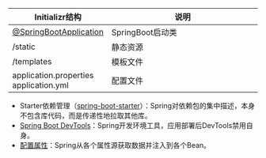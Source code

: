 <table>
    <thead>
        <tr>
            <th width="15%">Initializr结构</th>
            <th width="85%">说明</th>
        </tr>
    </thead>
    <tbody>
        <tr>
            <td>
                <a href="./SpringBootApplication.md">@SpringBootApplication</a>
            </td>
            <td>SpringBoot启动类</td>
        </tr>
        <tr>
            <td>/static</td>
            <td>静态资源</td>
        </tr>
        <tr>
            <td>/templates</td>
            <td>模板文件</td>
        </tr>
        <tr>
            <td>application.properties
                <br />application.yml
            </td>
            <td>配置文件</td>
        </tr>
    </tbody>
</table>

- Starter依赖管理（<a href="./spring-boot-starter">spring\-boot\-starter</a>）：Spring对依赖包的集中描述，本身不包含库代码，而是传递性地拉取其他库。
- [Spring Boot DevTools](./DevTools.md)：Spring开发环境工具，应用部署后DevTools禁用自身。
- [配置属性](./配置属性.md)：Spring从各个属性源获取数据并注入到各个Bean。